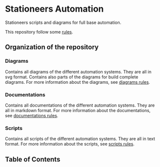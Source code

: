 # Stationeers Automation
Stationeers scripts and diagrams for full base automation.

This repository follow some [rules](./rules.md).

## Organization of the repository

### Diagrams

Contains all diagrams of the different automation systems.
They are all in svg format.
Contains also parts of the diagrams for build complete diagrams.
For more information about the diagrams, see [diagrams rules](./Rules.md#diagrams).

### Documentations

Contains all documentations of the different automation systems.
They are all in markdown format.
For more information about the documentations, see [documentations rules](./Rules.md#documentations).

### Scripts

Contains all scripts of the different automation systems.
They are all in text format.
For more information about the scripts, see [scripts rules](./Rules.md#scripts).

## Table of Contents
